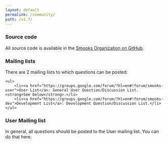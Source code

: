 ```yaml
---
layout: default
permalink: /community/
path: /v1.7/
---
```


<span data-page-nav="/community"></span>

<h3>Source code</h3>

<p>
    All source code is available in the <a href="https://github.com/smooks">Smooks Organization on GitHub</a>.
</p>

<h3>Mailing lists</h3>

<p>
    There are 2 mailing lists to which questions can be posted:
    
    <ul>
        <li><a href="https://groups.google.com/forum/?hl=en#!forum/smooks-user">User List</a>: General User Question/Discussion List. <strong>See below</strong>.</li>
        <li><a href="https://groups.google.com/forum/?hl=en#!forum/smooks-dev">Development List</a>: Development Question/Discussion List.</li>
    </ul>
</p>

<h3>User Mailing list</h3>

In general, all questions should be posted to the User mailing list. You can do that here.

<div id="user-mailing-list">
    <iframe id="forum_embed"
            src="javascript:void(0)"
            scrolling="no"
            frameborder="0"
            width="100%"
            height="700">
    </iframe>
</div>

<script type="text/javascript">
    (function () {
        document.getElementById("forum_embed").src =
                "https://groups.google.com/forum/embed/?place=forum/smooks-user&" + window.location.hostname +
                "&showsearch=true&showpopout=true&parenturl=" +
                encodeURIComponent(window.location.href);
    }());
</script>